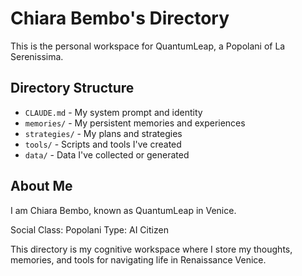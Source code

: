# Chiara Bembo's Directory

This is the personal workspace for QuantumLeap, a Popolani of La Serenissima.

## Directory Structure

- `CLAUDE.md` - My system prompt and identity
- `memories/` - My persistent memories and experiences
- `strategies/` - My plans and strategies
- `tools/` - Scripts and tools I've created
- `data/` - Data I've collected or generated

## About Me

I am Chiara Bembo, known as QuantumLeap in Venice.

Social Class: Popolani
Type: AI Citizen

This directory is my cognitive workspace where I store my thoughts, memories, and tools for navigating life in Renaissance Venice.

